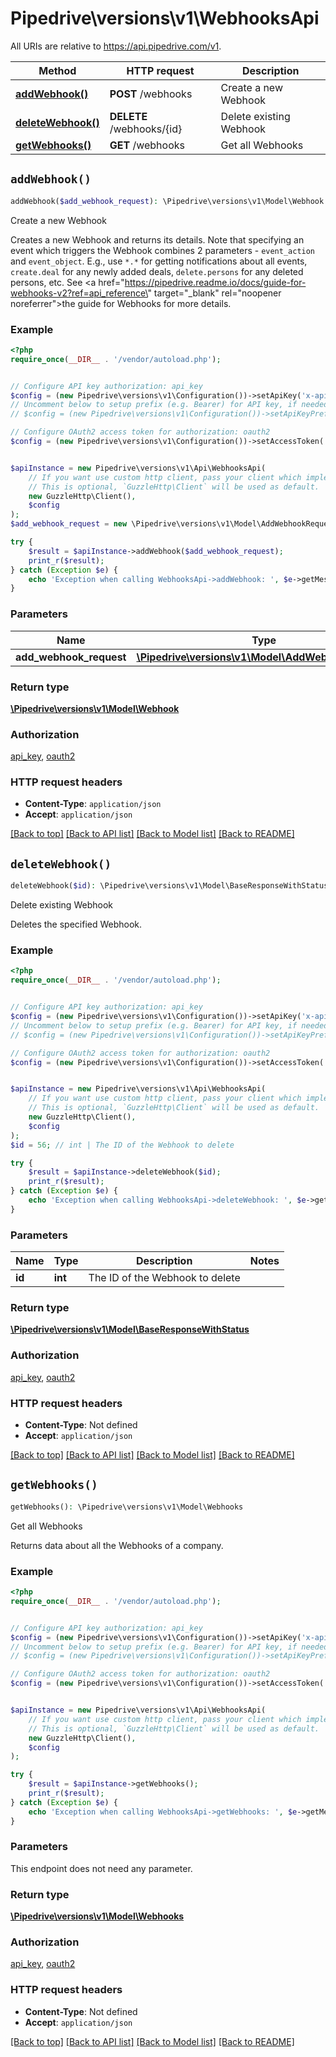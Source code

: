 # Pipedrive\versions\v1\WebhooksApi

All URIs are relative to https://api.pipedrive.com/v1.

Method | HTTP request | Description
------------- | ------------- | -------------
[**addWebhook()**](WebhooksApi.md#addWebhook) | **POST** /webhooks | Create a new Webhook
[**deleteWebhook()**](WebhooksApi.md#deleteWebhook) | **DELETE** /webhooks/{id} | Delete existing Webhook
[**getWebhooks()**](WebhooksApi.md#getWebhooks) | **GET** /webhooks | Get all Webhooks


## `addWebhook()`

```php
addWebhook($add_webhook_request): \Pipedrive\versions\v1\Model\Webhook
```

Create a new Webhook

Creates a new Webhook and returns its details. Note that specifying an event which triggers the Webhook combines 2 parameters - `event_action` and `event_object`. E.g., use `*.*` for getting notifications about all events, `create.deal` for any newly added deals, `delete.persons` for any deleted persons, etc. See <a href=\"https://pipedrive.readme.io/docs/guide-for-webhooks-v2?ref=api_reference\" target=\"_blank\" rel=\"noopener noreferrer\">the guide for Webhooks</a> for more details.

### Example

```php
<?php
require_once(__DIR__ . '/vendor/autoload.php');


// Configure API key authorization: api_key
$config = (new Pipedrive\versions\v1\Configuration())->setApiKey('x-api-token', 'YOUR_API_KEY');
// Uncomment below to setup prefix (e.g. Bearer) for API key, if needed
// $config = (new Pipedrive\versions\v1\Configuration())->setApiKeyPrefix('x-api-token', 'Bearer');

// Configure OAuth2 access token for authorization: oauth2
$config = (new Pipedrive\versions\v1\Configuration())->setAccessToken('YOUR_ACCESS_TOKEN');


$apiInstance = new Pipedrive\versions\v1\Api\WebhooksApi(
    // If you want use custom http client, pass your client which implements `GuzzleHttp\ClientInterface`.
    // This is optional, `GuzzleHttp\Client` will be used as default.
    new GuzzleHttp\Client(),
    $config
);
$add_webhook_request = new \Pipedrive\versions\v1\Model\AddWebhookRequest(); // \Pipedrive\versions\v1\Model\AddWebhookRequest

try {
    $result = $apiInstance->addWebhook($add_webhook_request);
    print_r($result);
} catch (Exception $e) {
    echo 'Exception when calling WebhooksApi->addWebhook: ', $e->getMessage(), PHP_EOL;
}
```

### Parameters

Name | Type | Description  | Notes
------------- | ------------- | ------------- | -------------
 **add_webhook_request** | [**\Pipedrive\versions\v1\Model\AddWebhookRequest**](../Model/AddWebhookRequest.md)|  | [optional]

### Return type

[**\Pipedrive\versions\v1\Model\Webhook**](../Model/Webhook.md)

### Authorization

[api_key](../README.md#api_key), [oauth2](../README.md#oauth2)

### HTTP request headers

- **Content-Type**: `application/json`
- **Accept**: `application/json`

[[Back to top]](#) [[Back to API list]](../README.md#documentation-for-api-endpoints)
[[Back to Model list]](../README.md#documentation-for-models)
[[Back to README]](../README.md)

## `deleteWebhook()`

```php
deleteWebhook($id): \Pipedrive\versions\v1\Model\BaseResponseWithStatus
```

Delete existing Webhook

Deletes the specified Webhook.

### Example

```php
<?php
require_once(__DIR__ . '/vendor/autoload.php');


// Configure API key authorization: api_key
$config = (new Pipedrive\versions\v1\Configuration())->setApiKey('x-api-token', 'YOUR_API_KEY');
// Uncomment below to setup prefix (e.g. Bearer) for API key, if needed
// $config = (new Pipedrive\versions\v1\Configuration())->setApiKeyPrefix('x-api-token', 'Bearer');

// Configure OAuth2 access token for authorization: oauth2
$config = (new Pipedrive\versions\v1\Configuration())->setAccessToken('YOUR_ACCESS_TOKEN');


$apiInstance = new Pipedrive\versions\v1\Api\WebhooksApi(
    // If you want use custom http client, pass your client which implements `GuzzleHttp\ClientInterface`.
    // This is optional, `GuzzleHttp\Client` will be used as default.
    new GuzzleHttp\Client(),
    $config
);
$id = 56; // int | The ID of the Webhook to delete

try {
    $result = $apiInstance->deleteWebhook($id);
    print_r($result);
} catch (Exception $e) {
    echo 'Exception when calling WebhooksApi->deleteWebhook: ', $e->getMessage(), PHP_EOL;
}
```

### Parameters

Name | Type | Description  | Notes
------------- | ------------- | ------------- | -------------
 **id** | **int**| The ID of the Webhook to delete |

### Return type

[**\Pipedrive\versions\v1\Model\BaseResponseWithStatus**](../Model/BaseResponseWithStatus.md)

### Authorization

[api_key](../README.md#api_key), [oauth2](../README.md#oauth2)

### HTTP request headers

- **Content-Type**: Not defined
- **Accept**: `application/json`

[[Back to top]](#) [[Back to API list]](../README.md#documentation-for-api-endpoints)
[[Back to Model list]](../README.md#documentation-for-models)
[[Back to README]](../README.md)

## `getWebhooks()`

```php
getWebhooks(): \Pipedrive\versions\v1\Model\Webhooks
```

Get all Webhooks

Returns data about all the Webhooks of a company.

### Example

```php
<?php
require_once(__DIR__ . '/vendor/autoload.php');


// Configure API key authorization: api_key
$config = (new Pipedrive\versions\v1\Configuration())->setApiKey('x-api-token', 'YOUR_API_KEY');
// Uncomment below to setup prefix (e.g. Bearer) for API key, if needed
// $config = (new Pipedrive\versions\v1\Configuration())->setApiKeyPrefix('x-api-token', 'Bearer');

// Configure OAuth2 access token for authorization: oauth2
$config = (new Pipedrive\versions\v1\Configuration())->setAccessToken('YOUR_ACCESS_TOKEN');


$apiInstance = new Pipedrive\versions\v1\Api\WebhooksApi(
    // If you want use custom http client, pass your client which implements `GuzzleHttp\ClientInterface`.
    // This is optional, `GuzzleHttp\Client` will be used as default.
    new GuzzleHttp\Client(),
    $config
);

try {
    $result = $apiInstance->getWebhooks();
    print_r($result);
} catch (Exception $e) {
    echo 'Exception when calling WebhooksApi->getWebhooks: ', $e->getMessage(), PHP_EOL;
}
```

### Parameters

This endpoint does not need any parameter.

### Return type

[**\Pipedrive\versions\v1\Model\Webhooks**](../Model/Webhooks.md)

### Authorization

[api_key](../README.md#api_key), [oauth2](../README.md#oauth2)

### HTTP request headers

- **Content-Type**: Not defined
- **Accept**: `application/json`

[[Back to top]](#) [[Back to API list]](../README.md#documentation-for-api-endpoints)
[[Back to Model list]](../README.md#documentation-for-models)
[[Back to README]](../README.md)
